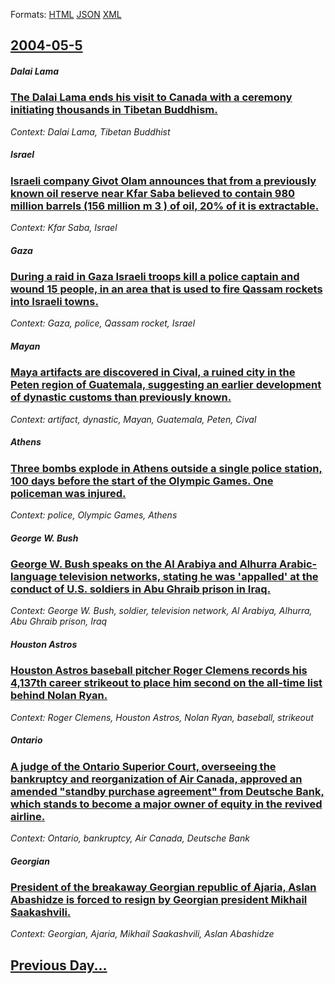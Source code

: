 
Formats: [HTML](2004/05/5/index.html)  [JSON](2004/05/5/index.json)  [XML](2004/05/5/index.xml)  

## [2004-05-5](/news/2004/05/5/index.md)

##### Dalai Lama
### [ The Dalai Lama ends his visit to Canada with a ceremony initiating thousands in Tibetan Buddhism. ](/news/2004/05/5/the-dalai-lama-ends-his-visit-to-canada-with-a-ceremony-initiating-thousands-in-tibetan-buddhism.md)
_Context: Dalai Lama, Tibetan Buddhist_

##### Israel
### [ Israeli company Givot Olam announces that from a previously known oil reserve near Kfar Saba believed to contain 980 million barrels (156 million m 3 ) of oil, 20% of it is extractable. ](/news/2004/05/5/israeli-company-givot-olam-announces-that-from-a-previously-known-oil-reserve-near-kfar-saba-believed-to-contain-980-million-barrels-156-m.md)
_Context: Kfar Saba, Israel_

##### Gaza
### [ During a raid in Gaza Israeli troops kill a police captain and wound 15 people, in an area that is used to fire Qassam rockets into Israeli towns. ](/news/2004/05/5/during-a-raid-in-gaza-israeli-troops-kill-a-police-captain-and-wound-15-people-in-an-area-that-is-used-to-fire-qassam-rockets-into-israeli.md)
_Context: Gaza, police, Qassam rocket, Israel_

##### Mayan
### [ Maya artifacts are discovered in Cival, a ruined city in the Peten region of Guatemala, suggesting an earlier development of dynastic customs than previously known. ](/news/2004/05/5/maya-artifacts-are-discovered-in-cival-a-ruined-city-in-the-peta-c-n-region-of-guatemala-suggesting-an-earlier-development-of-dynastic-cust.md)
_Context: artifact, dynastic, Mayan, Guatemala, Peten, Cival_

##### Athens
### [ Three bombs explode in Athens outside a single police station, 100 days before the start of the Olympic Games. One policeman was injured. ](/news/2004/05/5/three-bombs-explode-in-athens-outside-a-single-police-station-100-days-before-the-start-of-the-olympic-games-one-policeman-was-injured.md)
_Context: police, Olympic Games, Athens_

##### George W. Bush
### [ George W. Bush speaks on the Al Arabiya and Alhurra Arabic-language television networks, stating he was 'appalled' at the conduct of U.S. soldiers in Abu Ghraib prison in Iraq. ](/news/2004/05/5/george-w-bush-speaks-on-the-al-arabiya-and-alhurra-arabic-language-television-networks-stating-he-was-appalled-at-the-conduct-of-u-s-s.md)
_Context: George W. Bush, soldier, television network, Al Arabiya, Alhurra, Abu Ghraib prison, Iraq_

##### Houston Astros
### [ Houston Astros baseball pitcher Roger Clemens records his 4,137th career strikeout to place him second on the all-time list behind Nolan Ryan. ](/news/2004/05/5/houston-astros-baseball-pitcher-roger-clemens-records-his-4-137th-career-strikeout-to-place-him-second-on-the-all-time-list-behind-nolan-ry.md)
_Context: Roger Clemens, Houston Astros, Nolan Ryan, baseball, strikeout_

##### Ontario
### [ A judge of the Ontario Superior Court, overseeing the bankruptcy and reorganization of Air Canada, approved an amended "standby purchase agreement" from Deutsche Bank, which stands to become a major owner of equity in the revived airline. ](/news/2004/05/5/a-judge-of-the-ontario-superior-court-overseeing-the-bankruptcy-and-reorganization-of-air-canada-approved-an-amended-standby-purchase-ag.md)
_Context: Ontario, bankruptcy, Air Canada, Deutsche Bank_

#####  Georgian
### [ President of the breakaway Georgian republic of Ajaria, Aslan Abashidze is forced to resign by Georgian president Mikhail Saakashvili. ](/news/2004/05/5/president-of-the-breakaway-georgian-republic-of-ajaria-aslan-abashidze-is-forced-to-resign-by-georgian-president-mikhail-saakashvili.md)
_Context:  Georgian, Ajaria, Mikhail Saakashvili, Aslan Abashidze_

## [Previous Day...](/news/2004/05/4/index.md)


